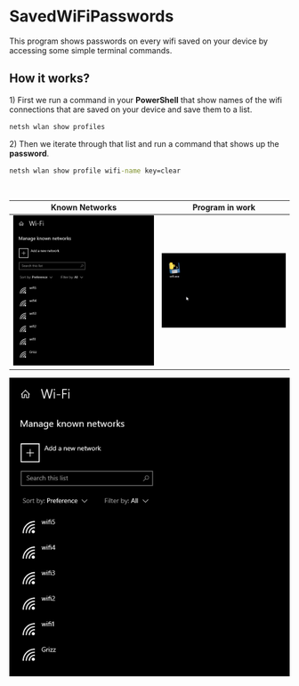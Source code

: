 # SavedWiFiPasswords
This program shows passwords on every wifi saved on your device by accessing some simple terminal commands.

<h2>How it works?</h2>

1\) First we run a command in your **PowerShell** that show names of the wifi connections that are saved on your device and save them to a list.
```cmd
netsh wlan show profiles
```
2\) Then we iterate through that list and run a command that shows up the **password**.
```cmd
netsh wlan show profile wifi-name key=clear
```
<br>

| Known Networks | Program in work |
| -------------- | ------------- |
| <img src="https://github.com/MrGrizz11/SavedWiFiPasswords/blob/main/saved%20networks.png"> | <img src="https://github.com/MrGrizz11/SavedWiFiPasswords/blob/main/wifi%20demonstration.gif"> |


<img src="https://github.com/MrGrizz11/SavedWiFiPasswords/blob/main/saved%20networks.png">
